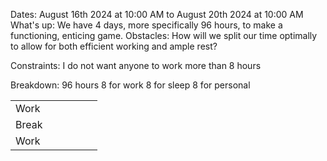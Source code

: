 Dates: August 16th 2024 at 10:00 AM to August 20th 2024 at 10:00 AM
What's up: We have 4 days, more specifically 96 hours, to make a functioning, enticing game.
Obstacles:
	How will we split our time optimally to allow for both efficient working and ample rest?

Constraints: 
	I do not want anyone to work more than 8 hours

Breakdown:
96 hours
	8 for work
	8 for sleep
	8 for personal


|       |     |     |     |     |     |
| ----- | --- | --- | --- | --- | --- |
| Work  |     |     |     |     |     |
| Break |     |     |     |     |     |
| Work  |     |     |     |     |     |
